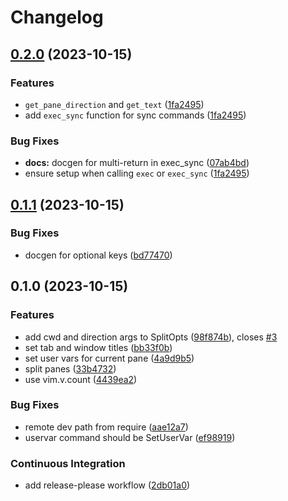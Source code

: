 # Changelog

## [0.2.0](https://github.com/willothy/wezterm.nvim/compare/v0.1.1...v0.2.0) (2023-10-15)


### Features

* `get_pane_direction` and `get_text` ([1fa2495](https://github.com/willothy/wezterm.nvim/commit/1fa2495fdb795c166be3480f3edde100cd469ad7))
* add `exec_sync` function for sync commands ([1fa2495](https://github.com/willothy/wezterm.nvim/commit/1fa2495fdb795c166be3480f3edde100cd469ad7))


### Bug Fixes

* **docs:** docgen for multi-return in exec_sync ([07ab4bd](https://github.com/willothy/wezterm.nvim/commit/07ab4bdf3592ffdaac2ac5b08e48a2a6867fd5bc))
* ensure setup when calling `exec` or `exec_sync` ([1fa2495](https://github.com/willothy/wezterm.nvim/commit/1fa2495fdb795c166be3480f3edde100cd469ad7))

## [0.1.1](https://github.com/willothy/wezterm.nvim/compare/v0.1.0...v0.1.1) (2023-10-15)


### Bug Fixes

* docgen for optional keys ([bd77470](https://github.com/willothy/wezterm.nvim/commit/bd774700bf897cf487c84de464b93bf32799502c))

## 0.1.0 (2023-10-15)


### Features

* add cwd and direction args to SplitOpts ([98f874b](https://github.com/willothy/wezterm.nvim/commit/98f874b03fd72e48d6ec3d1fdef1d4bb73e500a5)), closes [#3](https://github.com/willothy/wezterm.nvim/issues/3)
* set tab and window titles ([bb33f0b](https://github.com/willothy/wezterm.nvim/commit/bb33f0b5c0f37c17709245f8ea0cf0bdd38d5018))
* set user vars for current pane ([4a9d9b5](https://github.com/willothy/wezterm.nvim/commit/4a9d9b5c47b774de4177f30708bf9a4cda6b75bc))
* split panes ([33b4732](https://github.com/willothy/wezterm.nvim/commit/33b4732414a1776da5c5c0bf83836a3ec6292610))
* use vim.v.count ([4439ea2](https://github.com/willothy/wezterm.nvim/commit/4439ea2b4b1fe7dc2158281cdafb8dd53bb81f23))


### Bug Fixes

* remote dev path from require ([aae12a7](https://github.com/willothy/wezterm.nvim/commit/aae12a7f17348c8fb025b182fb39f759d205c18d))
* uservar command should be SetUserVar ([ef98919](https://github.com/willothy/wezterm.nvim/commit/ef98919ada84c13f64b00d9c0f48b47eb38312a3))


### Continuous Integration

* add release-please workflow ([2db01a0](https://github.com/willothy/wezterm.nvim/commit/2db01a05c69032adccc952477a91387d38de4714))
